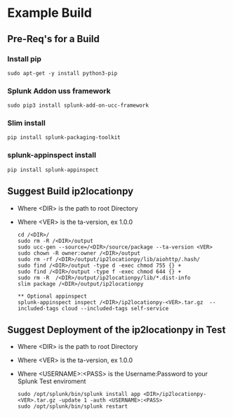 # Example Build

## Pre-Req's for a Build

### Install pip
`sudo apt-get -y install python3-pip`
### Splunk Addon uss framework
`sudo pip3 install splunk-add-on-ucc-framework`
### Slim install
`pip install splunk-packaging-toolkit`
### splunk-appinspect install
`pip install splunk-appinspect`

## Suggest Build ip2locationpy
* Where \<DIR\> is the path to root Directory
* Where \<VER\> is the ta-version, ex 1.0.0

  ```
  cd /<DIR>/
  sudo rm -R /<DIR>/output
  sudo ucc-gen --source=/<DIR>/source/package --ta-version <VER>
  sudo chown -R owner:owner /<DIR>/output
  sudo rm -rf /<DIR>/output/ip2locationpy/lib/aiohttp/.hash/
  sudo find /<DIR>/output -type d -exec chmod 755 {} +
  sudo find /<DIR>/output -type f -exec chmod 644 {} +
  sudo rm -R  /<DIR>/output/ip2locationpy/lib/*.dist-info
  slim package /<DIR>/output/ip2locationpy
  
  ** Optional appinspect
  splunk-appinspect inspect /<DIR>/ip2locationpy-<VER>.tar.gz  --included-tags cloud --included-tags self-service
  ```
  
## Suggest Deployment of the ip2locationpy in Test
* Where \<DIR\> is the path to root Directory
* Where \<VER\> is the ta-version, ex 1.0.0
* Where \<USERNAME\>:\<PASS\> is the Username:Password to your Splunk Test enviroment
  

  ```
  sudo /opt/splunk/bin/splunk install app <DIR>/ip2locationpy-<VER>.tar.gz -update 1 -auth <USERNAME>:<PASS>
  sudo /opt/splunk/bin/splunk restart
  ```
